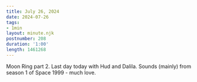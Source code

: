 ```yaml
---
title: July 26, 2024
date: 2024-07-26
tags:
- 1min
layout: minute.njk
postnumber: 208
duration: '1:00'
length: 1461268
---
```

Moon Ring part 2. Last day today with Hud and Dalila. Sounds (mainly) from season 1 of Space 1999 - much love.